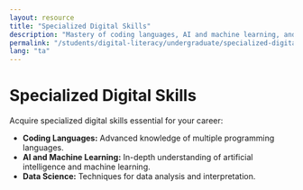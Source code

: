 ```yaml
---
layout: resource
title: "Specialized Digital Skills"
description: "Mastery of coding languages, AI and machine learning, and data science for specialized applications."
permalink: "/students/digital-literacy/undergraduate/specialized-digital-skills/"
lang: "ta"
---
```


# Specialized Digital Skills

Acquire specialized digital skills essential for your career:

- **Coding Languages:** Advanced knowledge of multiple programming languages.
- **AI and Machine Learning:** In-depth understanding of artificial intelligence and machine learning.
- **Data Science:** Techniques for data analysis and interpretation.
